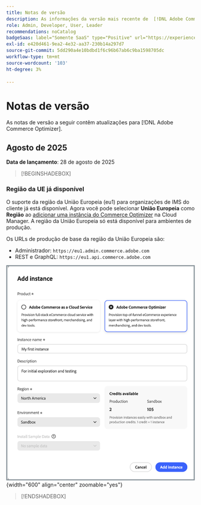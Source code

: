 ```yaml
---
title: Notas de versão
description: As informações da versão mais recente de  [!DNL Adobe Commerce Optimizer].
role: Admin, Developer, User, Leader
recommendations: noCatalog
badgeSaas: label="Somente SaaS" type="Positive" url="https://experienceleague.adobe.com/pt-br/docs/commerce/user-guides/product-solutions" tooltip="Aplicável somente a projetos do Adobe Commerce as a Cloud Service e do Adobe Commerce Optimizer (infraestrutura SaaS gerenciada pela Adobe)."
exl-id: e420d461-9ea2-4e32-aa37-230b14a297d7
source-git-commit: 5dd290a4e10bdbd1f6c96b67ab6c9ba1598705dc
workflow-type: tm+mt
source-wordcount: '103'
ht-degree: 3%

---
```


# Notas de versão

As notas de versão a seguir contêm atualizações para [!DNL Adobe Commerce Optimizer].

## Agosto de 2025

**Data de lançamento**: 28 de agosto de 2025

>[!BEGINSHADEBOX]

### Região da UE já disponível

O suporte da região da União Europeia (eu1) para organizações de IMS do cliente já está disponível. Agora você pode selecionar **União Europeia** como **Região** ao [adicionar uma instância do Commerce Optimizer](./get-started.md#step-1-create-an-instance) na Cloud Manager. A região da União Europeia só está disponível para ambientes de produção.

Os URLs de produção de base da região da União Europeia são:

* Administrador: `https://eu1.admin.commerce.adobe.com`
* REST e GraphQL: `https://eu1.api.commerce.adobe.com`

![criar instância](./assets/create-instance.png){width="600" align="center" zoomable="yes"}

>[!ENDSHADEBOX]

